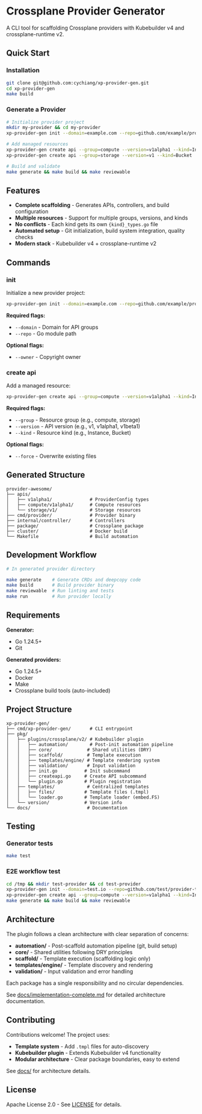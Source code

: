# Crossplane Provider Generator

A CLI tool for scaffolding Crossplane providers with Kubebuilder v4 and crossplane-runtime v2.

## Quick Start

### Installation

```bash
git clone git@github.com:cychiang/xp-provider-gen.git
cd xp-provider-gen
make build
```

### Generate a Provider

```bash
# Initialize provider project
mkdir my-provider && cd my-provider
xp-provider-gen init --domain=example.com --repo=github.com/example/provider-awesome

# Add managed resources
xp-provider-gen create api --group=compute --version=v1alpha1 --kind=Instance
xp-provider-gen create api --group=storage --version=v1 --kind=Bucket

# Build and validate
make generate && make build && make reviewable
```

## Features

- **Complete scaffolding** - Generates APIs, controllers, and build configuration
- **Multiple resources** - Support for multiple groups, versions, and kinds
- **No conflicts** - Each kind gets its own `{kind}_types.go` file
- **Automated setup** - Git initialization, build system integration, quality checks
- **Modern stack** - Kubebuilder v4 + crossplane-runtime v2

## Commands

### init

Initialize a new provider project:

```bash
xp-provider-gen init --domain=example.com --repo=github.com/example/provider-aws
```

**Required flags:**
- `--domain` - Domain for API groups
- `--repo` - Go module path

**Optional flags:**
- `--owner` - Copyright owner

### create api

Add a managed resource:

```bash
xp-provider-gen create api --group=compute --version=v1alpha1 --kind=Instance
```

**Required flags:**
- `--group` - Resource group (e.g., compute, storage)
- `--version` - API version (e.g., v1, v1alpha1, v1beta1)
- `--kind` - Resource kind (e.g., Instance, Bucket)

**Optional flags:**
- `--force` - Overwrite existing files

## Generated Structure

```
provider-awesome/
├── apis/
│   ├── v1alpha1/              # ProviderConfig types
│   ├── compute/v1alpha1/      # Compute resources
│   └── storage/v1/            # Storage resources
├── cmd/provider/              # Provider binary
├── internal/controller/       # Controllers
├── package/                   # Crossplane package
├── cluster/                   # Docker build
└── Makefile                   # Build automation
```

## Development Workflow

```bash
# In generated provider directory

make generate    # Generate CRDs and deepcopy code
make build       # Build provider binary
make reviewable  # Run linting and tests
make run         # Run provider locally
```

## Requirements

**Generator:**
- Go 1.24.5+
- Git

**Generated providers:**
- Go 1.24.5+
- Docker
- Make
- Crossplane build tools (auto-included)

## Project Structure

```
xp-provider-gen/
├── cmd/xp-provider-gen/       # CLI entrypoint
├── pkg/
│   ├── plugins/crossplane/v2/ # Kubebuilder plugin
│   │   ├── automation/        # Post-init automation pipeline
│   │   ├── core/             # Shared utilities (DRY)
│   │   ├── scaffold/         # Template execution
│   │   ├── templates/engine/ # Template rendering system
│   │   ├── validation/       # Input validation
│   │   ├── init.go          # Init subcommand
│   │   ├── createapi.go     # Create API subcommand
│   │   └── plugin.go        # Plugin registration
│   ├── templates/            # Centralized templates
│   │   ├── files/           # Template files (.tmpl)
│   │   └── loader.go        # Template loader (embed.FS)
│   └── version/             # Version info
└── docs/                     # Documentation
```

## Testing

### Generator tests

```bash
make test
```

### E2E workflow test

```bash
cd /tmp && mkdir test-provider && cd test-provider
xp-provider-gen init --domain=test.io --repo=github.com/test/provider-test
xp-provider-gen create api --group=compute --version=v1alpha1 --kind=Instance
make generate && make build && make reviewable
```

## Architecture

The plugin follows a clean architecture with clear separation of concerns:

- **automation/** - Post-scaffold automation pipeline (git, build setup)
- **core/** - Shared utilities following DRY principles
- **scaffold/** - Template execution (scaffolding logic only)
- **templates/engine/** - Template discovery and rendering
- **validation/** - Input validation and error handling

Each package has a single responsibility and no circular dependencies.

See [docs/implementation-complete.md](docs/implementation-complete.md) for detailed architecture documentation.

## Contributing

Contributions welcome! The project uses:

- **Template system** - Add `.tmpl` files for auto-discovery
- **Kubebuilder plugin** - Extends Kubebuilder v4 functionality
- **Modular architecture** - Clear package boundaries, easy to extend

See [docs/](docs/) for architecture details.

## License

Apache License 2.0 - See [LICENSE](LICENSE) for details.